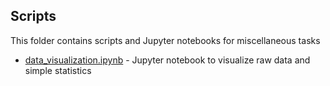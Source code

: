 ## Scripts

This folder contains scripts and Jupyter notebooks for miscellaneous tasks

- [data_visualization.ipynb](data_visualization.ipynb) - Jupyter notebook to visualize raw data and simple statistics 
